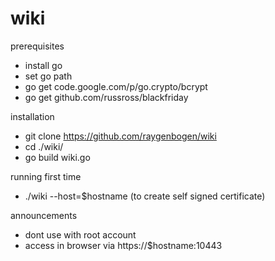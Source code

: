 wiki
====

prerequisites
* install go
* set go path
* go get code.google.com/p/go.crypto/bcrypt
* go get github.com/russross/blackfriday

installation
* git clone https://github.com/raygenbogen/wiki
* cd ./wiki/
* go build wiki.go

running first time
* ./wiki --host=$hostname (to create self signed certificate)

announcements
* dont use with root account
* access in browser via https://$hostname:10443
